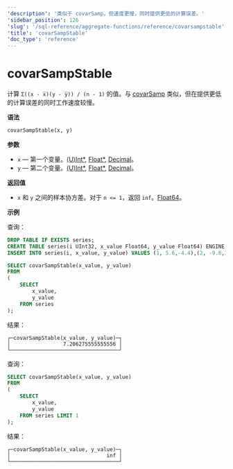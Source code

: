 ```yaml
---
'description': '类似于 covarSamp，但速度更慢，同时提供更低的计算误差。'
'sidebar_position': 126
'slug': '/sql-reference/aggregate-functions/reference/covarsampstable'
'title': 'covarSampStable'
'doc_type': 'reference'
---
```



# covarSampStable

计算 `Σ((x - x̅)(y - y̅)) / (n - 1)` 的值。与 [covarSamp](../reference/covarsamp.md) 类似，但在提供更低的计算误差的同时工作速度较慢。

**语法**

```sql
covarSampStable(x, y)
```

**参数**

- `x` — 第一个变量。[(U)Int*](../../data-types/int-uint.md), [Float*](../../data-types/float.md), [Decimal](../../data-types/decimal.md)。
- `y` — 第二个变量。[(U)Int*](../../data-types/int-uint.md), [Float*](../../data-types/float.md), [Decimal](../../data-types/decimal.md)。

**返回值**

- `x` 和 `y` 之间的样本协方差。对于 `n <= 1`，返回 `inf`。[Float64](../../data-types/float.md)。

**示例**

查询：

```sql
DROP TABLE IF EXISTS series;
CREATE TABLE series(i UInt32, x_value Float64, y_value Float64) ENGINE = Memory;
INSERT INTO series(i, x_value, y_value) VALUES (1, 5.6,-4.4),(2, -9.6,3),(3, -1.3,-4),(4, 5.3,9.7),(5, 4.4,0.037),(6, -8.6,-7.8),(7, 5.1,9.3),(8, 7.9,-3.6),(9, -8.2,0.62),(10, -3,7.3);
```

```sql
SELECT covarSampStable(x_value, y_value)
FROM
(
    SELECT
        x_value,
        y_value
    FROM series
);
```

结果：

```reference
┌─covarSampStable(x_value, y_value)─┐
│                 7.206275555555556 │
└───────────────────────────────────┘
```

查询：

```sql
SELECT covarSampStable(x_value, y_value)
FROM
(
    SELECT
        x_value,
        y_value
    FROM series LIMIT 1
);
```

结果：

```reference
┌─covarSampStable(x_value, y_value)─┐
│                               inf │
└───────────────────────────────────┘
```
